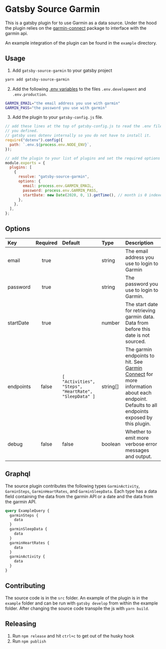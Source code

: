 # Gatsby Source Garmin

This is a gatsby plugin for to use Garmin as a data source.
Under the hood the plugin relies on the [garmin-connect](https://github.com/Pythe1337N/garmin-connect) package to interface with the garmin api.

An example integration of the plugin can be found in the `example` directory.

## Usage

1. Add `gatsby-source-garmin` to your gatsby project

```sh
yarn add gatsby-source-garmin
```

2. Add the following [.env variables](https://www.gatsbyjs.com/docs/how-to/local-development/environment-variables/#defining-environment-variables) to the files `.env.development` and `.env.production`.

```sh
GARMIN_EMAIL="the email address you use with garmin"
GARMIN_PASS="the password you use with garmin"
```

3. Add the plugin to your `gatsby-config.js` file.

```js
// add these lines at the top of gatsby-config.js to read the .env files
// you defined.
// gatsby uses dotenv internally so you do not have to install it.
require("dotenv").config({
  path: `.env.${process.env.NODE_ENV}`,
});

// add the plugin to your list of plugins and set the required options
module.exports = {
  plugins: [
    {
      resolve: "gatsby-source-garmin",
      options: {
        email: process.env.GARMIN_EMAIL,
        password: process.env.GARMIN_PASS,
        startDate: new Date(2020, 0, 1).getTime(), // month is 0 indexed so 0 is january
      },
    },
  ],
};
```

## Options

| Key       | Required | Default                                                        | Type     | Description                                                                                                                                                                                 |
| :-------- | :------: | :------------------------------------------------------------- | :------- | :------------------------------------------------------------------------------------------------------------------------------------------------------------------------------------------ |
| email     |   true   |                                                                | string   | The email address you use to login to Garmin                                                                                                                                                |
| password  |   true   |                                                                | string   | The password you use to login to Garmin.                                                                                                                                                    |
| startDate |   true   |                                                                | number   | The start date for retrieving garmin data. Data from before this date is not sourced.                                                                                                       |
| endpoints |  false   | `[ "Activities", "Steps", "HeartRate", "SleepData" ]` | string[] | The garmin endpoints to hit. See [Garmin Connect](https://github.com/Pythe1337N/garmin-connect) for more information about each endpoint. Defaults to all endpoints exposed by this plugin. |
| debug     |  false   | false                                                          | boolean  | Whether to emit more verbose error messages and output.                                                                                                                                     |

## Graphql

The source plugin contributes the following types `GarminActivity`, `GarminSteps`, `GarminHeartRates`, and `GarminSleepData`.
Each type has a data field containing the data from the garmin API or a date and the data from the garmin API.

```graphql
query ExampleQuery {
  garminSteps {
    data
  }
  garminSleepData {
    data
  }
  garminHeartRates {
    data
  }
  garminActivity {
    data
  }
}
```

## Contributing

The source code is in the `src` folder.
An example of the plugin is in the `example` folder and can be run with `gatsby develop` from within the example folder.
After changing the source code transpile the js with `yarn build`.

## Releasing

1. Run `npm release` and hit `ctrl+c` to get out of the husky hook
2. Run `npm publish`
